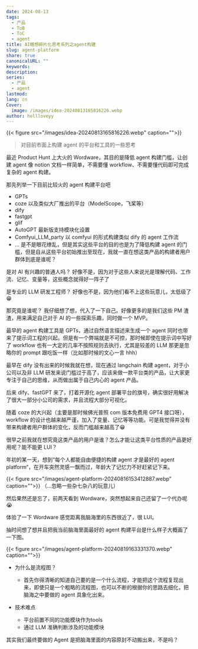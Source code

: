 ```yaml
---
date: 2024-08-13
tags:
  - 产品
  - ToB
  - ToC
  - agent
title: AI瞎想碎片化思考系列之agent构建
slug: agent-platform
share: true
canonicalURL: ""
keywords: 
description: 
series:
  - 产品
  - agent
lastmod: 
lang: cn
Cover:
  image: /images/idea-20240813165816226.webp
author: hellloveyy
---
```


{{< figure src="/images/idea-20240813165816226.webp" caption="">}}

> 对目前市面上构建 agent 的平台和工具的一些思考

最近 Product Hunt 上大火的 Wordware，其目的是降低 agent 构建门槛，让创建 agent 像 notion 文档一样简单，不需要懂 workflow、不需要懂代码即可完成复杂的 agent 构建。

那先列举一下目前比较火的 agent 构建平台吧
- GPTs
- coze 以及类似大厂推出的平台（ModelScope，飞桨等）
- dify
- fastgpt
- glif 
- AutoGPT 最新版支持模块化设置
- Comfyui_LLM_party 以 comfyui 的形式构建类似 dify 的 agent 工作流
- ... 
是不是眼花缭乱，但是其实这些平台的目的也是为了降低构建 agent 的门槛，但是自从这些平台初始推出至现在，我就一直在想这类产品的构建者用户群体到底是谁呢？

是对 AI 有兴趣的普通人吗？
好像不是，因为对于这些人来说光是理解代码、工作流、记忆、变量等，这些概念就得好一阵子了

是专业的 LLM 研发工程师？
好像也不是，因为他们看不上这些玩意儿，太低级了😁

那究竟是谁呢？
我仔细想了想，代入了一下自己。好像更多的是我们这些 PM 渣渣，用来满足自己对于 AI 的一些探索乐趣，同时做一个 MVP。

最早的 agent 构建工具是 GPTs，通过自然语言描述来生成一个 agent 同时也带来了提示词工程的兴起。但是有一个弊端就是不可控，那时候即使在提示词中写好了 workflow 也有一大定的几率不按照规则去执行，尤其是较差的 LLM 那更是忽略你的 prompt 跟吃饭一样（比如那时候的文心一言 hhh）

最早在 dify 没有出来的时候我就在想，现在通过 langchain 构建 agent，对于小公司以及非 LLM 研发来说门槛过于高了，应该来做一款平台类的产品，让大家更专注于自己的思维，从而做出属于自己内心的 agent 产品。

后来 dify、fastGPT 来了，打着开源化 agent 部署平台的旗号，确实很好用解决了很大一部分小公司的需求，并且流程大部分可视化。

随着 coze 的大兴起（主要是那时候佛光普照 com 版本免费用 GPT4 接口呀），workflow 的设计也越来越严谨，加入了变量、记忆等等功能。可是我觉得并没有带来构建者用户群体的变化，反而门槛越来越高了😁

很早之前我就在想究竟这类产品的用户是谁？怎么才能让这类平台性质的产品更好用呢？能不能更 LUI？

年初的某一天，想到“每个人都能自由便捷的构建 agent 才是最好的 agent platform“，在开车突然灵感一飘而过，年龄大了记忆力不好赶紧记下来。

{{< figure src="/images/agent-platform-20240816153412887.webp" caption="">}}
（...忽略一些杂七杂八的玩意儿）

然后果然还是忘了，前两天看到 Wordware，突然想起来自己还留了一个代办呢😭

体验了一下 Wordware 感觉距离我脑海里的东西很近了，很 LUI。

抽时间想了想并且把我当前脑海里面最好的 agent 构建平台是什么样子大概画了一下图。


{{< figure src="/images/agent-platform-20240819163331370.webp" caption="">}}


- 为什么是流程图？
	- 首先你得清晰的知道自己要的是一个什么流程，才能把这个流程复现出来，即使只是一个粗略的流程图，也可以不断的根据你的思路去细化，把脑海之中要做的 agent 具象化出来。

- 技术难点
	- 平台前置不同的功能模块作为tools
	- 通过 LLM 准确判断涉及的功能模块


其实我们最终要做的 Agent 是把脑海里面的内容原封不动搬出来，不是吗？
